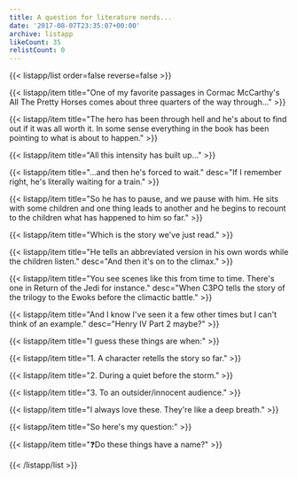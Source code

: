 ```yaml
---
title: A question for literature nerds...
date: '2017-08-07T23:35:07+00:00'
archive: listapp
likeCount: 35
relistCount: 0
---
```


{{< listapp/list order=false reverse=false >}}

   {{< listapp/item title="One of my favorite passages in Cormac McCarthy's All The Pretty Horses comes about three quarters of the way through..." >}}

   {{< listapp/item title="The hero has been through hell and he's about to find out if it was all worth it. In some sense everything in the book has been pointing to what is about to happen." >}}

   {{< listapp/item title="All this intensity has built up…" >}}

   {{< listapp/item title="...and then he's forced to wait."
      desc="If I remember right, he's literally waiting for a train." >}}

   {{< listapp/item title="So he has to pause, and we pause with him. He sits with some children and one thing leads to another and he begins to recount to the children what has happened to him so far." >}}

   {{< listapp/item title="Which is the story we've just read." >}}

   {{< listapp/item title="He tells an abbreviated version in his own words while the children listen."
      desc="And then it's on to the climax." >}}

   {{< listapp/item title="You see scenes like this from time to time. There's one in Return of the Jedi for instance."
      desc="When C3PO tells the story of the trilogy to the Ewoks before the climactic battle." >}}

   {{< listapp/item title="And I know I've seen it a few other times but I can't think of an example."
      desc="Henry IV Part 2 maybe?" >}}

   {{< listapp/item title="I guess these things are when:" >}}

   {{< listapp/item title="1. A character retells the story so far." >}}

   {{< listapp/item title="2. During a quiet before the storm." >}}

   {{< listapp/item title="3. To an outsider/innocent audience." >}}

   {{< listapp/item title="I always love these. They're like a deep breath." >}}

   {{< listapp/item title="So here's my question:" >}}

   {{< listapp/item title="❓Do these things have a name?" >}}

{{< /listapp/list >}}
